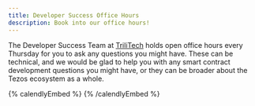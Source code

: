 ```yaml
---
title: Developer Success Office Hours
description: Book into our office hours!
---
```



The Developer Success Team at [TriliTech](https://trili.tech/) holds open office hours every Thursday for you to ask any questions you might have. These can be technical, and we would be glad to help you with any smart contract development questions you might have, or they can be broader about the Tezos ecosystem as a whole. 

{% calendlyEmbed %}
{% /calendlyEmbed %}